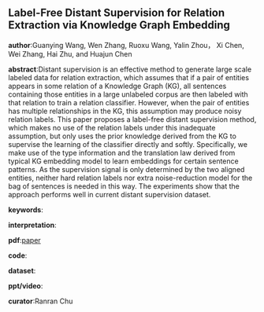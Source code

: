 ## Label-Free Distant Supervision for Relation Extraction via Knowledge Graph Embedding

**author**:Guanying Wang, Wen Zhang, Ruoxu Wang, Yalin Zhou， Xi Chen, Wei Zhang, Hai Zhu, and Huajun Chen

**abstract**:Distant supervision is an effective method to generate large scale labeled data for relation
extraction, which assumes that if a pair of entities appears in some relation of a Knowledge Graph (KG), all sentences containing those entities in a large unlabeled corpus are then labeled with that relation to train a relation classifier. However, when the pair of entities has multiple relationships in the KG, this assumption may produce noisy relation labels. This
paper proposes a label-free distant supervision
method, which makes no use of the relation labels under this inadequate assumption, but only uses the prior knowledge derived from the KG to supervise the learning of the classifier directly and softly. Specifically, we make use of the type information and the translation law derived from typical KG embedding model to learn embeddings for certain sentence patterns. As the supervision signal is only determined by the two aligned entities, neither hard relation labels nor extra noise-reduction model for the bag of sentences is needed in this way. The experiments show that the approach performs well in current distant supervision dataset.

**keywords**:

**interpretation**:

**pdf**:[paper](https://www.aclweb.org/anthology/D18-1248.pdf)

**code**:

**dataset**:

**ppt/video**:

**curator**:Ranran Chu